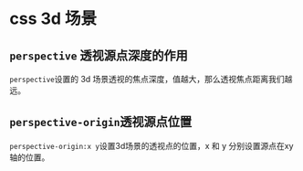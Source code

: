 # css 3d 场景
## ``perspective`` 透视源点深度的作用
``perspective``设置的 3d 场景透视的焦点深度，值越大，那么透视焦点距离我们越远。

## ``perspective-origin``透视源点位置
``perspective-origin:x y``设置3d场景的透视点的位置，x 和 y 分别设置源点在xy轴的位置。